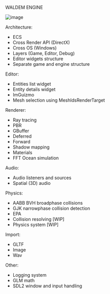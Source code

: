 WALDEM ENGINE

![image](https://github.com/user-attachments/assets/59e365d1-036e-470a-9d56-d3b21346911f)

Architecture:
* ECS
* Cross Render API (DirectX)
* Cross OS (Windows)
* Layers (Game, Editor, Debug)
* Editor widgets structure
* Separate game and engine structure

Editor:
* Entities list widget
* Entity details widget
* ImGuizmo
* Mesh selection using MeshIdsRenderTarget

Renderer:
* Ray tracing
* PBR
* GBuffer
* Deferred
* Forward
* Shadow mapping
* Materials
* FFT Ocean simulation

Audio:
* Audio listeners and sources
* Spatial (3D) audio

Physics:
* AABB BVH broadphase collisions
* GJK narrowphase collision detection
* EPA
* Collision resolving [WIP]
* Physics system [WIP]

Import:
* GLTF
* Image
* Wav

Other:
* Logging system
* GLM math
* SDL2 window and input handling
